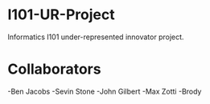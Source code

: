 # I101-UR-Project
Informatics I101 under-represented innovator project.

# Collaborators
-Ben Jacobs
-Sevin Stone
-John Gilbert
-Max Zotti
-Brody

